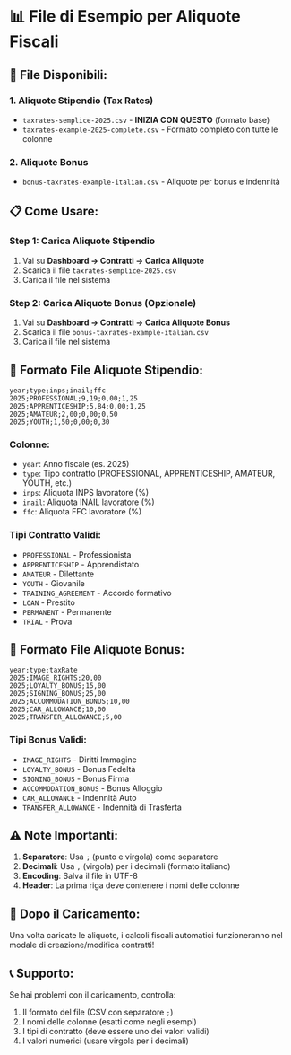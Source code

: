 # 📊 File di Esempio per Aliquote Fiscali

## 🎯 **File Disponibili:**

### 1. **Aliquote Stipendio (Tax Rates)**
- `taxrates-semplice-2025.csv` - **INIZIA CON QUESTO** (formato base)
- `taxrates-example-2025-complete.csv` - Formato completo con tutte le colonne

### 2. **Aliquote Bonus**
- `bonus-taxrates-example-italian.csv` - Aliquote per bonus e indennità

## 📋 **Come Usare:**

### **Step 1: Carica Aliquote Stipendio**
1. Vai su **Dashboard → Contratti → Carica Aliquote**
2. Scarica il file `taxrates-semplice-2025.csv`
3. Carica il file nel sistema

### **Step 2: Carica Aliquote Bonus (Opzionale)**
1. Vai su **Dashboard → Contratti → Carica Aliquote Bonus**
2. Scarica il file `bonus-taxrates-example-italian.csv`
3. Carica il file nel sistema

## 📝 **Formato File Aliquote Stipendio:**

```csv
year;type;inps;inail;ffc
2025;PROFESSIONAL;9,19;0,00;1,25
2025;APPRENTICESHIP;5,84;0,00;1,25
2025;AMATEUR;2,00;0,00;0,50
2025;YOUTH;1,50;0,00;0,30
```

### **Colonne:**
- `year`: Anno fiscale (es. 2025)
- `type`: Tipo contratto (PROFESSIONAL, APPRENTICESHIP, AMATEUR, YOUTH, etc.)
- `inps`: Aliquota INPS lavoratore (%)
- `inail`: Aliquota INAIL lavoratore (%)
- `ffc`: Aliquota FFC lavoratore (%)

### **Tipi Contratto Validi:**
- `PROFESSIONAL` - Professionista
- `APPRENTICESHIP` - Apprendistato
- `AMATEUR` - Dilettante
- `YOUTH` - Giovanile
- `TRAINING_AGREEMENT` - Accordo formativo
- `LOAN` - Prestito
- `PERMANENT` - Permanente
- `TRIAL` - Prova

## 📝 **Formato File Aliquote Bonus:**

```csv
year;type;taxRate
2025;IMAGE_RIGHTS;20,00
2025;LOYALTY_BONUS;15,00
2025;SIGNING_BONUS;25,00
2025;ACCOMMODATION_BONUS;10,00
2025;CAR_ALLOWANCE;10,00
2025;TRANSFER_ALLOWANCE;5,00
```

### **Tipi Bonus Validi:**
- `IMAGE_RIGHTS` - Diritti Immagine
- `LOYALTY_BONUS` - Bonus Fedeltà
- `SIGNING_BONUS` - Bonus Firma
- `ACCOMMODATION_BONUS` - Bonus Alloggio
- `CAR_ALLOWANCE` - Indennità Auto
- `TRANSFER_ALLOWANCE` - Indennità di Trasferta

## ⚠️ **Note Importanti:**

1. **Separatore**: Usa `;` (punto e virgola) come separatore
2. **Decimali**: Usa `,` (virgola) per i decimali (formato italiano)
3. **Encoding**: Salva il file in UTF-8
4. **Header**: La prima riga deve contenere i nomi delle colonne

## 🚀 **Dopo il Caricamento:**

Una volta caricate le aliquote, i calcoli fiscali automatici funzioneranno nel modale di creazione/modifica contratti!

## 📞 **Supporto:**

Se hai problemi con il caricamento, controlla:
1. Il formato del file (CSV con separatore `;`)
2. I nomi delle colonne (esatti come negli esempi)
3. I tipi di contratto (deve essere uno dei valori validi)
4. I valori numerici (usare virgola per i decimali)









